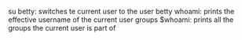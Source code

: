 su betty: switches te current user to the user betty
whoami: prints the effective username of the current user
groups $whoami: prints all the groups the current user is part of
